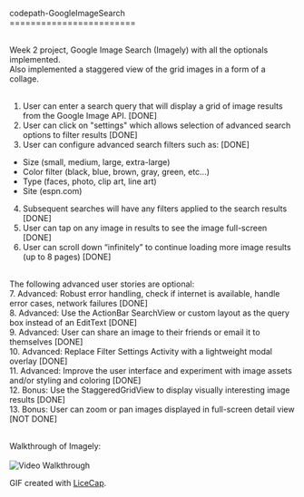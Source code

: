 
codepath-GoogleImageSearch <br>
======================== <br> <br>

Week 2 project, Google Image Search (Imagely) with all the optionals implemented. <br>
Also implemented a staggered view of the grid images in a form of a collage. <br> <br>

1. User can enter a search query that will display a grid of image results from the Google Image API. [DONE] <br>
2. User can click on "settings" which allows selection of advanced search options to filter results [DONE] <br>
3. User can configure advanced search filters such as: [DONE] <br>
  - Size (small, medium, large, extra-large) <br>
  - Color filter (black, blue, brown, gray, green, etc...) <br>
  - Type (faces, photo, clip art, line art) <br>
  - Site (espn.com) <br>
4. Subsequent searches will have any filters applied to the search results [DONE] <br>
5. User can tap on any image in results to see the image full-screen [DONE] <br>
6. User can scroll down “infinitely” to continue loading more image results (up to 8 pages) [DONE] <br> <br>

The following advanced user stories are optional: <br>
7. Advanced: Robust error handling, check if internet is available, handle error cases, network failures [DONE] <br>
8. Advanced: Use the ActionBar SearchView or custom layout as the query box instead of an EditText [DONE] <br>
9. Advanced: User can share an image to their friends or email it to themselves [DONE] <br>
10. Advanced: Replace Filter Settings Activity with a lightweight modal overlay [DONE] <br>
11. Advanced: Improve the user interface and experiment with image assets and/or styling and coloring [DONE] <br>
12. Bonus: Use the StaggeredGridView to display visually interesting image results [DONE] <br>
13. Bonus: User can zoom or pan images displayed in full-screen detail view [NOT DONE] <br> <br>

Walkthrough of Imagely: <br> <br>
![Video Walkthrough](Imagely.gif)

GIF created with [LiceCap](http://www.cockos.com/licecap/).